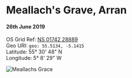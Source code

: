 <!--- -image_format jpeg_high -bg #ecffee -->
# Meallach's Grave, Arran  
#### 26th June 2019  
OS Grid Ref: [NS 01742 28889](https://osmaps.ordnancesurvey.co.uk/55.51340,-5.14155,16/pin)  
Geo URI: `geo: 55.5134, -5.1415`  
Latitude: 55° 30' 48" N  
Longitude: 5° 8' 29" W  

![Meallachs Grace](meallachs_grave.jpeg)
